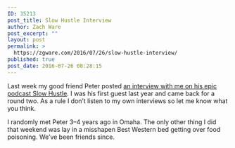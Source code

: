 ```yaml
---
ID: 35213
post_title: Slow Hustle Interview
author: Zach Ware
post_excerpt: ""
layout: post
permalink: >
  https://zgware.com/2016/07/26/slow-hustle-interview/
published: true
post_date: 2016-07-26 08:28:15
---
```

Last week my good friend Peter posted <a href="http://www.slowhustle.com/navigating-major-shifts-life-zach-ware/">an interview with me on his epic podcast Slow Hustle</a>. I was his first guest last year and came back for a round two. As a rule I don’t listen to my own interviews so let me know what you think.

I randomly met Peter 3–4 years ago in Omaha. The only other thing I did that weekend was lay in a misshapen Best Western bed getting over food poisoning. We’ve been friends since.
